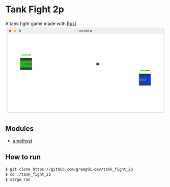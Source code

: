 # Tank Fight 2p
A tank fight game made with [Rust](https://www.rust-lang.org)
![tank_fight_2p](./screenshot.png)

## Modules
* [amethyst](https://github.com/amethyst/amethyst)

## How to run
```shell
$ git clone https://github.com/greeg01-dev/tank_fight_2p
$ cd ./tank_fight_2p
$ cargo run
```